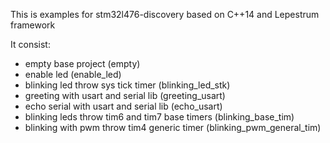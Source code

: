 This is examples for stm32l476-discovery based on C++14 and Lepestrum framework

It consist:
 - empty base project (empty)
 - enable led (enable_led)
 - blinking led throw sys tick timer (blinking_led_stk)
 - greeting with usart and serial lib (greeting_usart)
 - echo serial with usart and serial lib (echo_usart)
 - blinking leds throw tim6 and tim7 base timers (blinking_base_tim)
 - blinking with pwm throw tim4 generic timer (blinking_pwm_general_tim)
